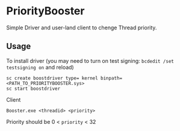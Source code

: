 # PriorityBooster

Simple Driver and user-land client to chenge Thread priority.

## Usage

To install driver (you may need to turn on test signing: `bcdedit /set testsigning on` and reload) 
```
sc create boostdriver type= kernel binpath=<PATH_TO_PRIORITYBOOSTER.sys>
sc start boostdriver
```

Client
```
Booster.exe <threadid> <priority>
```

Priority should be 0 < `priority` < 32
